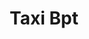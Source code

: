 ---
_schema: default
title: Taxi Bpt
seo:
  description: Jetzt Taxifahrer:in werden! Taxi Fahrschule Loyal ✓ BPT 121 Führerschein ✓ ► Wir bereiten dich effizient auf die Taxiprüfung vor!
  title: Taxi Fahrschule Loyal | BPT | 121 Führerausweis
  keywords:
    - taxifahrer
    - führerausweis code 121
    - unterschied bpt 121 und 122
    - Fahrschule Loyal
    - Taxiprüfung
  openGraph:
    title: Taxi Fahrschule Loyal | BPT | 121 Führerausweis
    description: Jetzt Taxifahrer:in werden! Taxi Fahrschule Loyal ✓ BPT 121 Führerschein ✓ ► Wir bereiten dich effizient auf die Taxiprüfung vor!
    url: https://www.fahrschuleloyal.ch/taxi-bpt
    type: website
    images:
      url: https://www.fahrschuleloyal.ch/loyal.logo.cdr.svg
  canonical: https://www.fahrschuleloyal.ch/taxi-bpt
  metadatabase: https://www.fahrschuleloyal.ch/taxi-bpt
content_blocks:
  - _bookshop_name: Taxi/Banner
    h1: Berufsmässiger <br /> Personentransport <br /> (BPT 21)
    data:
      upperparagraph: >
        Suchst du eine moderne, innovative Fahrschule, die dich professionell und effizient durch die Ausbildung zum berufsmässigen Personentransport BPT 121 (auch Taxiprüfung genannt) begleitet, dann bist du bei der Fahrschule Loyal genau richtig.
      lowerparagraph: >
        Die Ausbildung umfasst neben dem praktischen Teil auch eine spezielle theoretische Prüfung, die sich von der Theorie bei der normalen Führerprüfung wesentlich unterscheidet. So geht es hier beispielsweise auch um Fragen zu Themen wie gesetzlich vorgegebene Ruhe- und Arbeitszeiten etc. - Selbstverständlich bieten dir unsere Ausbildungsprofis auch in diesem Bereich jede erdenkliche Unterstützung.
      image: 
        image_path: /taximg1_shrink.webp
        alt_text: taxi banner
  - _bookshop_name: Taxi/Grid
    title: "BPT 121: Erfolgreich zur Taxiprüfung!"
    text: >
      Nach erfolgreicher theoretischer Prüfung folgt eine zusätzliche Fahrprüfung, bei der deine <br /> praktischen Fähigkeiten geprüft werden. Die Anforderungen sind natürlich auch hier höher als bei <br /> der Autoprüfung. Hier geht es neben korrektem Fahren auch darum, wie routiniert, ruhig und <br /> angenehm du das Fahrzeug im Verkehr bewegst.
    hideimg: false
    gridtitle: "BPT 121: Erfolgreich zur Taxiprüfung!"
    grid_subheading: >
      Nach erfolgreicher theoretischer Prüfung folgt eine zusätzliche Fahrprüfung, bei der deine <br /> praktischen Fähigkeiten geprüft werden. Die Anforderungen sind natürlich auch hier höher als bei <br /> der Autoprüfung. Hier geht es neben korrektem Fahren auch darum, wie routiniert, ruhig und <br /> angenehm du das Fahrzeug im Verkehr bewegst.
    grid_img1: /tg0_shrink.webp
    grid_img2: /tg0_shrink.webp
    grid_img3: /tg1_shrink.webp
    grid_img4: /tg2.png
    grid_img5: /tg3_shrink.webp
    grid_img6: /tg6_shrink.webp
    grid_img7: /tg4_shrink.webp
    grid_img8: /tg5_shrink.webp
    grid_img9: /tg6_shrink.webp
  - _bookshop_name: Taxi/Requirements
    req_title: Voraussetzungen
    requirements:
      - src: /ra1.png
        imgwidth: 48
        imgheight: 48
        heading: Das brauchst Du für ein Gesuch
        body_text: >
          Zu allererst musst du ein Gesuch um Erteilung eines Lernfahr- bzw. Führerausweises mit einem aktuellen Farbfoto (Portrait) im Format 35 x 45mm und dein Führerausweis einreichen.
      - src: /ra2.png
        imgwidth: 72
        imgheight: 72
        heading: Voraussetzungen für Taxiprüfung BPT 121
        body_text: >
          Wenn du mit der Ausbildung zur Taxiprüfung starten willst, musst du mindestens ein Jahr klaglose Fahrpraxis auf der Kat. B nachweisen.
      - src: /ra3.png
        imgwidth: 48
        imgheight: 48
        heading: Verkehrsmedizinische Eignungsuntersuchung
        body_text: >
          Wenn das Strassenverkehrsamt das Gesuch um Erteilung eines Lernfahrausweises geprüft hat, erhältst du eine Aufforderung für eine verkehrsmedizinische Eignungsuntersuchung. Diese Untersuchung ist kostenpflichtig.
---